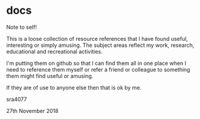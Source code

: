 # docs
Note to self!

This is a loose collection of resource references that I have found useful, interesting or simply amusing.
The subject areas reflect my work, research, educational and recreational activities.

I'm putting them on github so that I can find them all in one place when I need to reference them myself or refer a friend or colleague to something them might find useful or amusing.

If they are of use to anyone else then that is ok by me.

sra4077

27th November 2018 
